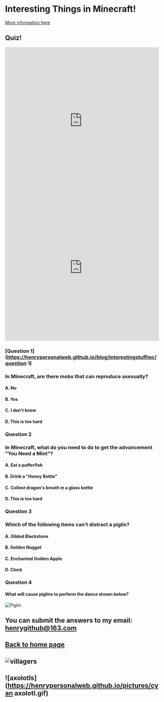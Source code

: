 # Interesting Things in Minecraft!
[More information here](https://minecraft.fandom.com/wiki/Minecraft)

## Quiz!
<iframe width="640px" height="480px" src="https://forms.office.com/r/eLAxPGwFMA"frameborder="0" marginwidth="0" marginheight="0" style="border: none; max-width:100%; max-height:100vh" allowfullscreen webkitallowfullscreen mozallowfullscreen msallowfullscreen>Loading...</iframe>

<iframe width="640px" height="480px" src="https://forms.office.com/Pages/ResponsePage.aspx?id=DQSIkWdsW0yxEjajBLZtrQAAAAAAAAAAAAYAAAx90HpUQjlOSDhNUUY0TExRQkNBSU5KRVExMkRHNS4u&embed=true" frameborder="0" marginwidth="0" marginheight="0" style="border: none; max-width:100%; max-height:100vh" allowfullscreen webkitallowfullscreen mozallowfullscreen msallowfullscreen>Loading...</iframe>

### [Question 1](https://henrypersonalweb.github.io/blog/interestingstuffmc/question 1)
### In Minecraft, are there mobs that can reproduce asexually?
#### A. No
#### B. Yes
#### C. I don't know
#### D. This is too hard
### Question 2
### In Minecraft, what do you need to do to get the advancement "You Need a Mint"?
#### A. Eat a pufferfish
#### B. Drink a "Honey Bottle"
#### C. Collest dragon's breath in a glass bottle
#### D. This is too hard
### Question 3 
### Which of the following items can't distract a piglin?
#### A. Gilded Blackstone
#### B. Golden Nugget
#### C. Enchanted Golden Apple
#### D. Clock
### Question 4
#### What will cause piglins to perform the dance shown below?
![Piglin](https://henrypersonalweb.github.io/pictures/piglin.gif)
## You can submit the answers to my email: henrygithub@163.com
## [Back to home page](https://henrypersonalweb.github.io/home)

## ![villagers](https://henrypersonalweb.github.io/pictures/villagers.gif)
## ![axolotls](https://henrypersonalweb.github.io/pictures/cyan axolotl.gif)
